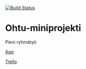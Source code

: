 [![Build Status](https://travis-ci.org/hosseinbahmanpour/Ohtu-miniprojekti.svg?branch=master)](https://travis-ci.org/hosseinbahmanpour/Ohtu-miniprojekti)
# Ohtu-miniprojekti
Pieni ryhmätyö

[App](https://bibtexpro.herokuapp.com/)

[Trello](https://trello.com/b/1gV3Tmev/lohtu)
